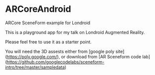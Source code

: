# ARCoreAndroid
ARCore SceneForm example for Londroid

This is a playground app for my talk on Londroid Augmented Reality. 

Please feel free to use it as a starter point. 

You will need the 3D assests either from [google poly site] (https://poly.google.com/), or download from 
[AR Sceneform code lab] (https://github.com/googlecodelabs/sceneform-intro/tree/master/sampledata)
